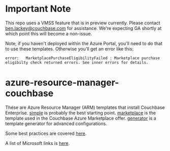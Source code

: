 # Important Note

This repo uses a VMSS feature that is in preview currently.  Please contact ben.lackey@couchbase.com for assistance.  We're expecting GA shortly at which point this will become a non-issue.

Note, if you haven't deployed within the Azure Portal, you'll need to do that to use these templates.  Otherwise you'll get an error like this:

    error:   MarketplacePurchaseEligibilityFailed : Marketplace purchase eligibilty check returned errors. See inner errors for details.

# azure-resource-manager-couchbase

These are Azure Resource Manager (ARM) templates that install Couchbase Enterprise.  [simple](simple) is probably the best starting point.  [marketplace](marketplace) is the template used in the Couchbase Azure Marketplace offer. [generator](generator) is a template generator for advanced configurations.

Some best practices are covered [here](documentation/bestPractices.md).

A list of Microsoft links is [here](https://github.com/couchbase-partners/links/blob/master/microsoft.md).
